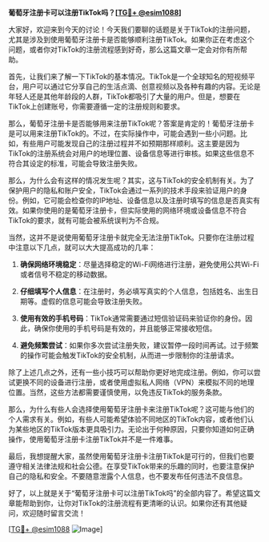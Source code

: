 **葡萄牙注册卡可以注册TikTok吗？[[TG💪+ @esim1088](https://t.me/s/esim1088)]**

大家好，欢迎来到今天的讨论！今天我们要聊的话题是关于TikTok的注册问题，尤其是涉及到使用葡萄牙注册卡是否能够顺利注册TikTok。如果你正在考虑这个问题，或者你对TikTok的注册流程感到好奇，那么这篇文章一定会对你有所帮助。

首先，让我们来了解一下TikTok的基本情况。TikTok是一个全球知名的短视频平台，用户可以通过它分享自己的生活点滴、创意视频以及各种有趣的内容。无论是年轻人还是其他年龄段的人群，TikTok都吸引了大量的用户。但是，想要在TikTok上创建账号，你需要遵循一定的注册规则和要求。

那么，葡萄牙注册卡是否能够用来注册TikTok呢？答案是肯定的！葡萄牙注册卡是可以用来注册TikTok的。不过，在实际操作中，可能会遇到一些小问题。比如，有些用户可能发现自己的注册过程并不如预期那样顺利。这主要是因为TikTok的注册系统会对用户的地理位置、设备信息等进行审核。如果这些信息不符合其设定的标准，可能会导致注册失败。

那么，为什么会有这样的情况发生呢？其实，这与TikTok的安全机制有关。为了保护用户的隐私和账户安全，TikTok会通过一系列的技术手段来验证用户的身份。例如，它可能会检查你的IP地址、设备信息以及注册时填写的信息是否真实有效。如果你使用的是葡萄牙注册卡，但实际使用的网络环境或设备信息不符合TikTok的要求，就有可能会被系统误判为不合规。

当然，这并不是说使用葡萄牙注册卡就完全无法注册TikTok。只要你在注册过程中注意以下几点，就可以大大提高成功的几率：

1. **确保网络环境稳定**：尽量选择稳定的Wi-Fi网络进行注册，避免使用公共Wi-Fi或者信号不稳定的移动数据。
   
2. **仔细填写个人信息**：在注册时，务必填写真实的个人信息，包括姓名、出生日期等。虚假的信息可能会导致注册失败。

3. **使用有效的手机号码**：TikTok通常需要通过短信验证码来验证你的身份。因此，确保你使用的手机号码是有效的，并且能够正常接收短信。

4. **避免频繁尝试**：如果你多次尝试注册失败，建议暂停一段时间再试。过于频繁的操作可能会触发TikTok的安全机制，从而进一步限制你的注册请求。

除了上述几点之外，还有一些小技巧可以帮助你更好地完成注册。例如，你可以尝试更换不同的设备进行注册，或者使用虚拟私人网络（VPN）来模拟不同的地理位置。当然，这些方法都需要谨慎使用，以免违反TikTok的服务条款。

那么，为什么有些人会选择使用葡萄牙注册卡来注册TikTok呢？这可能与他们的个人需求有关。例如，有些人可能希望体验不同地区的TikTok内容，或者他们认为某些地区的TikTok版本更具吸引力。无论出于何种原因，只要你知道如何正确操作，使用葡萄牙注册卡注册TikTok并不是一件难事。

最后，我想提醒大家，虽然使用葡萄牙注册卡注册TikTok是可行的，但我们也要遵守相关法律法规和社会公德。在享受TikTok带来的乐趣的同时，也要注意保护自己的隐私和安全。不要随意泄露个人信息，也不要发布任何违法不良信息。

好了，以上就是关于“葡萄牙注册卡可以注册TikTok吗”的全部内容了。希望这篇文章能帮助到你，让你对TikTok的注册流程有更清晰的认识。如果你还有其他疑问，欢迎随时留言交流！

[[TG💪+ @esim1088](https://t.me/s/esim1088) ![Image](https://i.postimg.cc/4NQfJmqS/Snipaste-2025-05-13-00-14-12.png)]